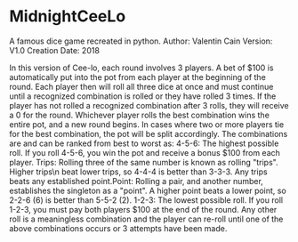 # MidnightCeeLo 
A famous dice game recreated in python.
Author: Valentin Cain
Version: V1.0
Creation Date: 2018


 In this version of Cee-lo, each round involves 3 players. A bet of $100 is automatically put into the pot from 
each player at the beginning of the round. Each player then will roll all three dice at once and must continue until a 
recognized combination is rolled or they have rolled 3 times. If the player has not rolled a recognized combination after 3 rolls, they will receive a 0 for the round. Whichever player rolls the best combination wins the entire pot, and a
new round begins. In cases where two or more players tie for the best combination, the pot will be split
accordingly. The combinations are and can be ranked from best to worst as: 4-5-6:
The highest possible roll. If you roll 4-5-6, you win the pot and receive a bonus $100 from each player.
Trips: Rolling three of the same number is known as rolling "trips". Higher trips\n beat lower trips, so 4-4-4 
is better than 3-3-3. Any trips beats any established point.Point: Rolling a pair, and another number, establishes the singleton as a "point". A higher point beats a lower point, so 2-2-6 (6) is better than 5-5-2 (2). 1-2-3: The lowest possible roll. If you roll 1-2-3, you must pay both players $100 at the end of the round. Any other roll is a meaningless combination and the player can re-roll until one of the above combinations occurs or 3 attempts have been made.
